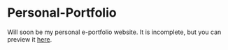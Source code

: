# Personal-Portfolio
Will soon be my personal e-portfolio website. It is incomplete, but you can preview it [here](https://taylorcourtneysportfolio.herokuapp.com/).
